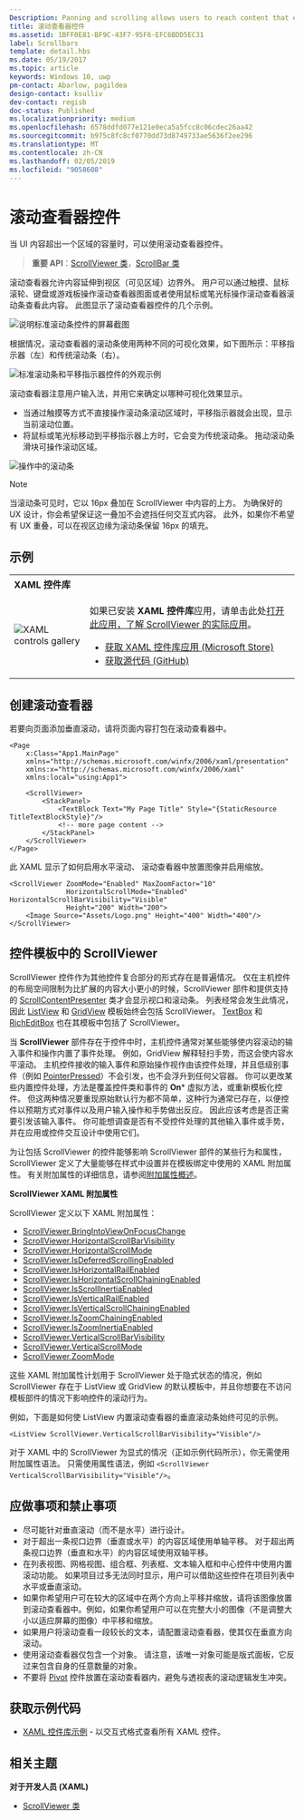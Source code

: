 ```yaml
---
Description: Panning and scrolling allows users to reach content that extends beyond the bounds of the screen.
title: 滚动查看器控件
ms.assetid: 1BFF0E81-BF9C-43F7-95F6-EFC6BDD5EC31
label: Scrollbars
template: detail.hbs
ms.date: 05/19/2017
ms.topic: article
keywords: Windows 10, uwp
pm-contact: Abarlow, pagildea
design-contact: ksulliv
dev-contact: regisb
doc-status: Published
ms.localizationpriority: medium
ms.openlocfilehash: 6578ddfd077e121e0eca5a5fcc8c06cdec26aa42
ms.sourcegitcommit: b975c8fc8cf0770dd73d8749733ae5636f2ee296
ms.translationtype: MT
ms.contentlocale: zh-CN
ms.lasthandoff: 02/05/2019
ms.locfileid: "9058608"
---
```

# <a name="scroll-viewer-controls"></a>滚动查看器控件



当 UI 内容超出一个区域的容量时，可以使用滚动查看器控件。

> **重要 API**：[ScrollViewer 类](https://msdn.microsoft.com/library/windows/apps/br209527)，[ScrollBar 类](https://msdn.microsoft.com/library/windows/apps/windows.ui.xaml.controls.primitives.scrollbar.aspx)

滚动查看器允许内容延伸到视区（可见区域）边界外。 用户可以通过触摸、鼠标滚轮、键盘或游戏板操作滚动查看器图面或者使用鼠标或笔光标操作滚动查看器滚动条查看此内容。 此图显示了滚动查看器控件的几个示例。

![说明标准滚动条控件的屏幕截图](images/ScrollBar_Standard.jpg)

根据情况，滚动查看器的滚动条使用两种不同的可视化效果，如下图所示：平移指示器（左）和传统滚动条（右）。

![标准滚动条和平移指示器控件的外观示例](images/SCROLLBAR.png)

滚动查看器注意用户输入法，并用它来确定以哪种可视化效果显示。

* 当通过触摸等方式不直接操作滚动条滚动区域时，平移指示器就会出现，显示当前滚动位置。
* 将鼠标或笔光标移动到平移指示器上方时，它会变为传统滚动条。  拖动滚动条滑块可操作滚动区域。

<!--
<div class="microsoft-internal-note">
See complete redlines in [UNI]http://uni/DesignDepot.FrontEnd/#/ProductNav/3378/0/dv/?t=Windows|Controls|ScrollControls&f=RS2
</div>
-->

![操作中的滚动条](images/conscious-scroll.gif)

> [!NOTE]
> 当滚动条可见时，它以 16px 叠加在 ScrollViewer 中内容的上方。 为确保好的 UX 设计，你会希望保证这一叠加不会遮挡任何交互式内容。 此外，如果你不希望有 UX 重叠，可以在视区边缘为滚动条保留 16px 的填充。

## <a name="examples"></a>示例

<table>
<th align="left">XAML 控件库<th>
<tr>
<td><img src="images/xaml-controls-gallery-sm.png" alt="XAML controls gallery"></img></td>
<td>
    <p>如果已安装 <strong style="font-weight: semi-bold">XAML 控件库</strong>应用，请单击此处<a href="xamlcontrolsgallery:/item/ScrollViewer">打开此应用，了解 ScrollViewer 的实际应用</a>。</p>
    <ul>
    <li><a href="https://www.microsoft.com/store/productId/9MSVH128X2ZT">获取 XAML 控件库应用 (Microsoft Store)</a></li>
    <li><a href="https://github.com/Microsoft/Xaml-Controls-Gallery">获取源代码 (GitHub)</a></li>
    </ul>
</td>
</tr>
</table>

## <a name="create-a-scroll-viewer"></a>创建滚动查看器

若要向页面添加垂直滚动，请将页面内容打包在滚动查看器中。

```xaml
<Page
    x:Class="App1.MainPage"
    xmlns="http://schemas.microsoft.com/winfx/2006/xaml/presentation"
    xmlns:x="http://schemas.microsoft.com/winfx/2006/xaml"
    xmlns:local="using:App1">

    <ScrollViewer>
        <StackPanel>
            <TextBlock Text="My Page Title" Style="{StaticResource TitleTextBlockStyle}"/>
            <!-- more page content -->
        </StackPanel>
    </ScrollViewer>
</Page>
```

此 XAML 显示了如何启用水平滚动、 滚动查看器中放置图像并启用缩放。

```xaml
<ScrollViewer ZoomMode="Enabled" MaxZoomFactor="10"
              HorizontalScrollMode="Enabled" HorizontalScrollBarVisibility="Visible"
              Height="200" Width="200">
    <Image Source="Assets/Logo.png" Height="400" Width="400"/>
</ScrollViewer>
```

## <a name="scrollviewer-in-a-control-template"></a>控件模板中的 ScrollViewer

ScrollViewer 控件作为其他控件复合部分的形式存在是普遍情况。 仅在主机控件的布局空间限制为比扩展的内容大小更小的时候，ScrollViewer 部件和提供支持的 [ScrollContentPresenter](https://msdn.microsoft.com/library/windows/apps/xaml/windows.ui.xaml.controls.scrollcontentpresenter.aspx) 类才会显示视口和滚动条。 列表经常会发生此情况，因此 [ListView](https://msdn.microsoft.com/library/windows/apps/xaml/windows.ui.xaml.controls.listview.aspx) 和 [GridView](https://msdn.microsoft.com/library/windows/apps/xaml/windows.ui.xaml.controls.gridview.aspx) 模板始终会包括 ScrollViewer。 [TextBox](https://msdn.microsoft.com/library/windows/apps/xaml/windows.ui.xaml.controls.textbox.aspx) 和 [RichEditBox](https://msdn.microsoft.com/library/windows/apps/xaml/windows.ui.xaml.controls.richeditbox.aspx) 也在其模板中包括了 ScrollViewer。

当 **ScrollViewer** 部件存在于控件中时，主机控件通常对某些能够使内容滚动的输入事件和操作内置了事件处理。 例如，GridView 解释轻扫手势，而这会使内容水平滚动。 主机控件接收的输入事件和原始操作视作由该控件处理，并且低级别事件（例如 [PointerPressed](https://msdn.microsoft.com/library/windows/apps/xaml/windows.ui.xaml.uielement.pointerpressed.aspx)）不会引发，也不会浮升到任何父容器。 你可以更改某些内置控件处理，方法是覆盖控件类和事件的 **On*** 虚拟方法，或重新模板化控件。 但这两种情况要重现原始默认行为都不简单，这种行为通常已存在，以便控件以预期方式对事件以及用户输入操作和手势做出反应。 因此应该考虑是否正需要引发该输入事件。 你可能想调查是否有不受控件处理的其他输入事件或手势，并在应用或控件交互设计中使用它们。

为让包括 ScrollViewer 的控件能够影响 ScrollViewer 部件的某些行为和属性，ScrollViewer 定义了大量能够在样式中设置并在模板绑定中使用的 XAML 附加属性。 有关附加属性的详细信息，请参阅[附加属性概述](../../xaml-platform/attached-properties-overview.md)。

**ScrollViewer XAML 附加属性**

ScrollViewer 定义以下 XAML 附加属性：

- [ScrollViewer.BringIntoViewOnFocusChange](https://msdn.microsoft.com/library/windows/apps/xaml/windows.ui.xaml.controls.scrollviewer.bringintoviewonfocuschange.aspx)
- [ScrollViewer.HorizontalScrollBarVisibility](https://msdn.microsoft.com/library/windows/apps/xaml/windows.ui.xaml.controls.scrollviewer.horizontalscrollbarvisibility.aspx)
- [ScrollViewer.HorizontalScrollMode](https://msdn.microsoft.com/library/windows/apps/xaml/windows.ui.xaml.controls.scrollviewer.horizontalscrollmode.aspx)
- [ScrollViewer.IsDeferredScrollingEnabled](https://msdn.microsoft.com/library/windows/apps/xaml/windows.ui.xaml.controls.scrollviewer.isdeferredscrollingenabled.aspx)
- [ScrollViewer.IsHorizontalRailEnabled](https://msdn.microsoft.com/library/windows/apps/xaml/windows.ui.xaml.controls.scrollviewer.ishorizontalrailenabled.aspx)
- [ScrollViewer.IsHorizontalScrollChainingEnabled](https://msdn.microsoft.com/library/windows/apps/xaml/windows.ui.xaml.controls.scrollviewer.ishorizontalscrollchainingenabled.aspx)
- [ScrollViewer.IsScrollInertiaEnabled](https://msdn.microsoft.com/library/windows/apps/xaml/windows.ui.xaml.controls.scrollviewer.isscrollinertiaenabled.aspx)
- [ScrollViewer.IsVerticalRailEnabled](https://msdn.microsoft.com/library/windows/apps/xaml/windows.ui.xaml.controls.scrollviewer.isverticalrailenabled.aspx)
- [ScrollViewer.IsVerticalScrollChainingEnabled](https://msdn.microsoft.com/library/windows/apps/xaml/windows.ui.xaml.controls.scrollviewer.isverticalscrollchainingenabled.aspx)
- [ScrollViewer.IsZoomChainingEnabled](https://msdn.microsoft.com/library/windows/apps/xaml/windows.ui.xaml.controls.scrollviewer.iszoominertiaenabled.aspx)
- [ScrollViewer.IsZoomInertiaEnabled](https://msdn.microsoft.com/library/windows/apps/xaml/windows.ui.xaml.controls.scrollviewer.iszoominertiaenabled.aspx)
- [ScrollViewer.VerticalScrollBarVisibility](https://msdn.microsoft.com/library/windows/apps/xaml/windows.ui.xaml.controls.scrollviewer.verticalscrollbarvisibilityproperty.aspx)
- [ScrollViewer.VerticalScrollMode](https://msdn.microsoft.com/library/windows/apps/xaml/windows.ui.xaml.controls.scrollviewer.verticalscrollmode.aspx)
- [ScrollViewer.ZoomMode](https://msdn.microsoft.com/library/windows/apps/xaml/windows.ui.xaml.controls.scrollviewer.zoommode.aspx)

这些 XAML 附加属性计划用于 ScrollViewer 处于隐式状态的情况，例如 ScrollViewer 存在于 ListView 或 GridView 的默认模板中，并且你想要在不访问模板部件的情况下影响控件的滚动行为。

例如，下面是如何使 ListView 内置滚动查看器的垂直滚动条始终可见的示例。

```xaml
<ListView ScrollViewer.VerticalScrollBarVisibility="Visible"/>
```

对于 XAML 中的 ScrollViewer 为显式的情况（正如示例代码所示），你无需使用附加属性语法。 只需使用属性语法，例如 `<ScrollViewer VerticalScrollBarVisibility="Visible"/>`。


## <a name="dos-and-donts"></a>应做事项和禁止事项

- 尽可能针对垂直滚动（而不是水平）进行设计。
- 对于超出一条视口边界（垂直或水平）的内容区域使用单轴平移。 对于超出两条视口边界（垂直和水平）的内容区域使用双轴平移。
- 在列表视图、网格视图、组合框、列表框、文本输入框和中心控件中使用内置滚动功能。 如果项目过多无法同时显示，用户可以借助这些控件在项目列表中水平或垂直滚动。
- 如果你希望用户可在较大的区域中在两个方向上平移并缩放，请将该图像放置到滚动查看器中。例如，如果你希望用户可以在完整大小的图像（不是调整大小以适应屏幕的图像）中平移和缩放。
- 如果用户将滚动查看一段较长的文本，请配置滚动查看器，使其仅在垂直方向滚动。
- 使用滚动查看器仅包含一个对象。 请注意，该唯一对象可能是版式面板，它反过来包含自身的任意数量的对象。
- 不要将 [Pivot](pivot.md) 控件放置在滚动查看器内，避免与透视表的滚动逻辑发生冲突。

## <a name="get-the-sample-code"></a>获取示例代码

- [XAML 控件库示例](https://github.com/Microsoft/Xaml-Controls-Gallery) - 以交互式格式查看所有 XAML 控件。

## <a name="related-topics"></a>相关主题

**对于开发人员 (XAML)**

* [ScrollViewer 类](https://msdn.microsoft.com/library/windows/apps/br209527)
